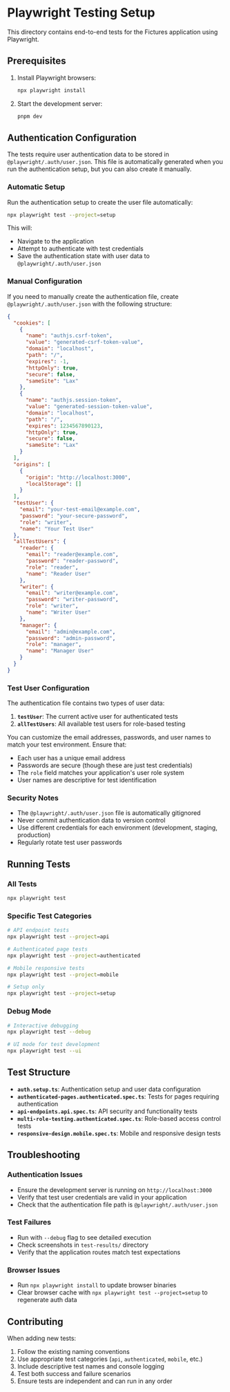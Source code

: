 # Playwright Testing Setup

This directory contains end-to-end tests for the Fictures application using Playwright.

## Prerequisites

1. Install Playwright browsers:
   ```bash
   npx playwright install
   ```

2. Start the development server:
   ```bash
   pnpm dev
   ```

## Authentication Configuration

The tests require user authentication data to be stored in `@playwright/.auth/user.json`. This file is automatically generated when you run the authentication setup, but you can also create it manually.

### Automatic Setup

Run the authentication setup to create the user file automatically:

```bash
npx playwright test --project=setup
```

This will:
- Navigate to the application
- Attempt to authenticate with test credentials  
- Save the authentication state with user data to `@playwright/.auth/user.json`

### Manual Configuration

If you need to manually create the authentication file, create `@playwright/.auth/user.json` with the following structure:

```json
{
  "cookies": [
    {
      "name": "authjs.csrf-token",
      "value": "generated-csrf-token-value",
      "domain": "localhost",
      "path": "/",
      "expires": -1,
      "httpOnly": true,
      "secure": false,
      "sameSite": "Lax"
    },
    {
      "name": "authjs.session-token",
      "value": "generated-session-token-value", 
      "domain": "localhost",
      "path": "/",
      "expires": 1234567890123,
      "httpOnly": true,
      "secure": false,
      "sameSite": "Lax"
    }
  ],
  "origins": [
    {
      "origin": "http://localhost:3000",
      "localStorage": []
    }
  ],
  "testUser": {
    "email": "your-test-email@example.com",
    "password": "your-secure-password",
    "role": "writer",
    "name": "Your Test User"
  },
  "allTestUsers": {
    "reader": {
      "email": "reader@example.com",
      "password": "reader-password",
      "role": "reader",
      "name": "Reader User"
    },
    "writer": {
      "email": "writer@example.com",
      "password": "writer-password",
      "role": "writer", 
      "name": "Writer User"
    },
    "manager": {
      "email": "admin@example.com",
      "password": "admin-password",
      "role": "manager",
      "name": "Manager User"
    }
  }
}
```

### Test User Configuration

The authentication file contains two types of user data:

1. **`testUser`**: The current active user for authenticated tests
2. **`allTestUsers`**: All available test users for role-based testing

You can customize the email addresses, passwords, and user names to match your test environment. Ensure that:

- Each user has a unique email address
- Passwords are secure (though these are just test credentials)
- The `role` field matches your application's user role system
- User names are descriptive for test identification

### Security Notes

- The `@playwright/.auth/user.json` file is automatically gitignored
- Never commit authentication data to version control
- Use different credentials for each environment (development, staging, production)
- Regularly rotate test user passwords

## Running Tests

### All Tests
```bash
npx playwright test
```

### Specific Test Categories
```bash
# API endpoint tests
npx playwright test --project=api

# Authenticated page tests  
npx playwright test --project=authenticated

# Mobile responsive tests
npx playwright test --project=mobile

# Setup only
npx playwright test --project=setup
```

### Debug Mode
```bash
# Interactive debugging
npx playwright test --debug

# UI mode for test development
npx playwright test --ui
```

## Test Structure

- **`auth.setup.ts`**: Authentication setup and user data configuration
- **`authenticated-pages.authenticated.spec.ts`**: Tests for pages requiring authentication
- **`api-endpoints.api.spec.ts`**: API security and functionality tests
- **`multi-role-testing.authenticated.spec.ts`**: Role-based access control tests  
- **`responsive-design.mobile.spec.ts`**: Mobile and responsive design tests

## Troubleshooting

### Authentication Issues
- Ensure the development server is running on `http://localhost:3000`
- Verify that test user credentials are valid in your application
- Check that the authentication file path is `@playwright/.auth/user.json`

### Test Failures
- Run with `--debug` flag to see detailed execution
- Check screenshots in `test-results/` directory
- Verify that the application routes match test expectations

### Browser Issues
- Run `npx playwright install` to update browser binaries
- Clear browser cache with `npx playwright test --project=setup` to regenerate auth data

## Contributing

When adding new tests:
1. Follow the existing naming conventions
2. Use appropriate test categories (`api`, `authenticated`, `mobile`, etc.)
3. Include descriptive test names and console logging
4. Test both success and failure scenarios
5. Ensure tests are independent and can run in any order